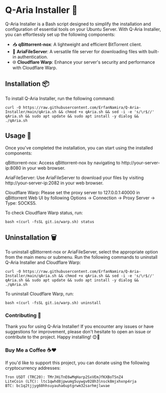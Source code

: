 # Q-Aria Installer 🚀

Q-Aria Installer is a Bash script designed to simplify the installation and configuration of essential tools on your Ubuntu Server. With Q-Aria Installer, you can effortlessly set up the following components:

- 📥 **qBittorrent-nox**: A lightweight and efficient BitTorrent client.
- 📂 **AriaFileServer**: A versatile file server for downloading files with built-in authentication.
- 🌐 **Cloudflare Warp**: Enhance your server's security and performance with Cloudflare Warp.

## Installation 📦
To install Q-Aria Installer, run the following command:
```
curl -O https://raw.githubusercontent.com/ErfanNamira/Q-Aria-Installer/main/qAria.sh && chmod +x qAria.sh && sed -i -e 's/\r$//' qAria.sh && sudo apt update && sudo apt install -y dialog && ./qAria.sh
```
## Usage 🚀
Once you've completed the installation, you can start using the installed components:

qBittorrent-nox: Access qBittorrent-nox by navigating to http://your-server-ip:8080 in your web browser.

AriaFileServer: Use AriaFileServer to download your files by visiting http://your-server-ip:2082 in your web browser.

Cloudflare Warp: Please set the proxy server to 127.0.0.1:40000 in qBittorrent Web UI by following Options -> Connection -> Proxy Server -> Type: SOCKS5.

To check Cloudflare Warp status, run:
```
bash <(curl -fsSL git.io/warp.sh) status
```
## Uninstallation 🗑️
To uninstall qBittorrent-nox or AriaFileServer, select the appropriate option from the main menu or submenu. Run the following commands to uninstall Q-Aria Installer and Cloudflare Warp:
```
curl -O https://raw.githubusercontent.com/ErfanNamira/Q-Aria-Installer/main/qAria.sh && chmod +x qAria.sh && sed -i -e 's/\r$//' qAria.sh && sudo apt update && sudo apt install -y dialog && ./qAria.sh
```
To uninstall Cloudflare Warp, run:
```
bash <(curl -fsSL git.io/warp.sh) uninstall
```
### Contributing 🤝
Thank you for using Q-Aria Installer! If you encounter any issues or have suggestions for improvement, please don't hesitate to open an issue or contribute to the project. Happy installing! 😊🚀
### Buy Me a Coffee ☕❤️
If you'd like to support this project, you can donate using the following cryptocurrency addresses:
```
Tron USDT (TRC20): TMrJHiTnE6wMqHarp2SxVEmJfKXBoTSnZ4
LiteCoin (LTC): ltc1qwhd8jpwumg5uywgv028h3lnsck8mjxhxnp4rja
BTC: bc1q2tjjyg60hhsuyauha6uptgrwm32sarhmjlwvae
```


